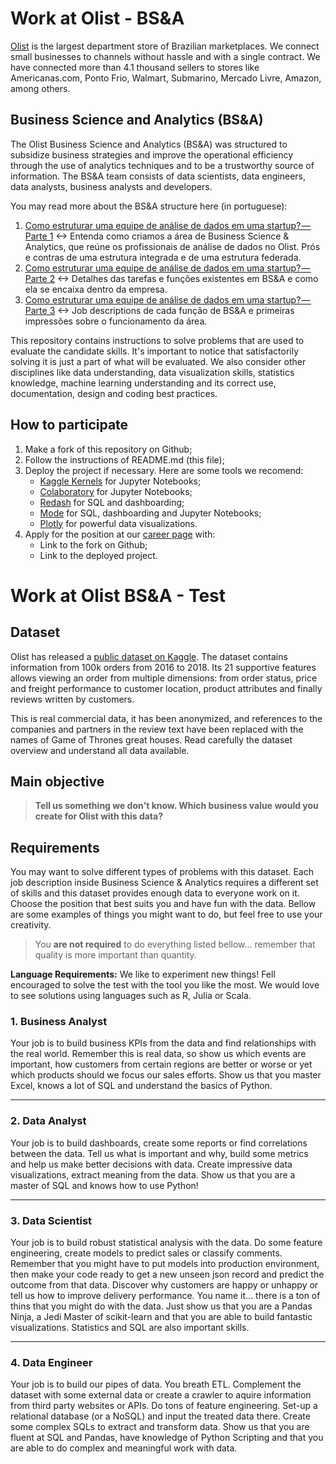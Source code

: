 # Work at Olist - BS&A

[Olist](https://olist.com/) is the largest department store of Brazilian marketplaces. We connect small businesses to channels without hassle and with a single contract. We have connected more than 4.1 thousand sellers to stores like Americanas.com, Ponto Frio, Walmart, Submarino, Mercado Livre, Amazon, among others.

## Business Science and Analytics (BS&A)
The Olist Business Science and Analytics (BS&A) was structured to subsidize business strategies and improve the operational efficiency through the use of analytics techniques and to be a trustworthy source of information. The BS&A team consists of data scientists, data engineers, data analysts, business analysts and developers.

You may read more about the BS&A structure here (in portuguese):
1. [Como estruturar uma equipe de análise de dados em uma startup? — Parte 1](https://engineering.olist.com/como-estruturar-uma-equipe-de-an%C3%A1lise-de-dados-em-uma-startup-parte-1-509a9c65cfe2) <-> Entenda como criamos a área de Business Science & Analytics, que reúne os profissionais de análise de dados no Olist. Prós e contras de uma estrutura integrada e de uma estrutura federada.
2. [Como estruturar uma equipe de análise de dados em uma startup? — Parte 2](https://engineering.olist.com/como-estruturar-uma-equipe-de-an%C3%A1lise-de-dados-em-uma-startup-parte-2-67785fa23a08) <-> Detalhes das tarefas e funções existentes em BS&A e como ela se encaixa dentro da empresa.
3. [Como estruturar uma equipe de análise de dados em uma startup? — Parte 3](https://engineering.olist.com/como-estruturar-uma-equipe-de-an%C3%A1lise-de-dados-em-uma-startup-parte-3-b64bf93d4453) <->  Job descriptions de cada função de BS&A e primeiras impressões sobre o funcionamento da área.

This repository contains instructions to solve problems that are used to evaluate the candidate skills. It's important to notice that satisfactorily solving it is just a part of what will be evaluated. We also consider other disciplines like data understanding, data visualization skills, statistics knowledge, machine learning understanding and its correct use, documentation, design and coding best practices.

## How to participate

1. Make a fork of this repository on Github;
2. Follow the instructions of README.md (this file);
3. Deploy the project if necessary. Here are some tools we recomend:
   * [Kaggle Kernels](https://www.kaggle.com/kernels) for Jupyter Notebooks;
   * [Colaboratory](https://colab.research.google.com) for Jupyter Notebooks;
   * [Redash](https://redash.io/) for SQL and dashboarding;
   * [Mode](https://modeanalytics.com/) for SQL, dashboarding and Jupyter Notebooks;
   * [Plotly](https://plot.ly/) for powerful data visualizations.
4. Apply for the position at our [career page](https://www.99jobs.com/olist) with:
   * Link to the fork on Github;
   * Link to the deployed project.

# Work at Olist BS&A - Test
## Dataset
Olist has released a [public dataset on Kaggle](https://www.kaggle.com/olistbr/brazilian-ecommerce). The dataset contains information from 100k orders from 2016 to 2018. Its 21 supportive features allows viewing an order from multiple dimensions: from order status, price and freight performance to customer location, product attributes and finally reviews written by customers.

This is real commercial data, it has been anonymized, and references to the companies and partners in the review text have been replaced with the names of Game of Thrones great houses. Read carefully the dataset overview and understand all data available.

## Main objective
> **Tell us something we don't know. Which business value would you create for Olist with this data?**

## Requirements
You may want to solve different types of problems with this dataset. Each job description inside Business Science & Analytics requires a different set of skills and this dataset provides enough data to everyone work on it. Choose the position that best suits you and have fun with the data. Bellow are some examples of things you might want to do, but feel free to use your creativity.

> You **are not required** to do everything listed bellow... remember that quality is more important than quantity.

**Language Requirements:** We like to experiment new things! Fell encouraged to solve the test with the tool you like the most. We would love to see solutions using languages such as R, Julia or Scala.

### 1. Business Analyst
Your job is to build business KPIs from the data and find relationships with the real world. Remember this is real data, so show us which events are important, how customers from certain regions are better or worse or yet which products should we focus our sales efforts. Show us that you master Excel, knows a lot of SQL and understand the basics of Python.

---
### 2. Data Analyst
Your job is to build dashboards, create some reports or find correlations between the data. Tell us what is important and why, build some metrics and help us make better decisions with data. Create impressive data visualizations, extract meaning from the data. Show us that you are a master of SQL and knows how to use Python!

---
### 3. Data Scientist
Your job is to build robust statistical analysis with the data. Do some feature engineering, create models to predict sales or classify comments. Remember that you might have to put models into production environment, then make your code ready to get a new unseen json record and predict the outcome from that data. Discover why customers are happy or unhappy or tell us how to improve delivery performance. You name it... there is a ton of thins that you might do with the data. Just show us that you are a Pandas Ninja, a Jedi Master of scikit-learn and that you are able to build fantastic visualizations. Statistics and SQL are also important skills.

---
### 4. Data Engineer
Your job is to build our pipes of data. You breath ETL. Complement the dataset with some external data or create a crawler to aquire information from third party websites or APIs. Do tons of feature engineering. Set-up a relational database (or a NoSQL) and input the treated data there. Create some complex SQLs to extract and transform data. Show us that you are fluent at SQL and Pandas, have knowledge of Python Scripting and that you are able to do complex and meaningful work with data.
